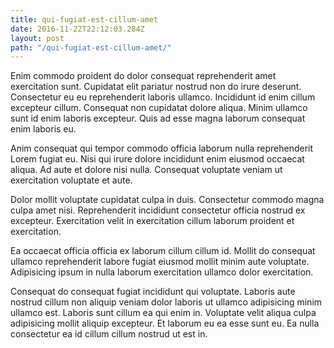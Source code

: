 ```yaml
---
title: qui-fugiat-est-cillum-amet
date: 2016-11-22T22:12:03.284Z
layout: post
path: "/qui-fugiat-est-cillum-amet/"
---
```


Enim commodo proident do dolor consequat reprehenderit amet exercitation sunt. Cupidatat elit pariatur nostrud non do irure deserunt. Consectetur eu eu reprehenderit laboris ullamco. Incididunt id enim cillum excepteur cillum. Consequat non cupidatat dolore aliqua. Minim ullamco sunt id enim laboris excepteur. Quis ad esse magna laborum consequat enim laboris eu.

Anim consequat qui tempor commodo officia laborum nulla reprehenderit Lorem fugiat eu. Nisi qui irure dolore incididunt enim eiusmod occaecat aliqua. Ad aute et dolore nisi nulla. Consequat voluptate veniam ut exercitation voluptate et aute.

Dolor mollit voluptate cupidatat culpa in duis. Consectetur commodo magna culpa amet nisi. Reprehenderit incididunt consectetur officia nostrud ex excepteur. Exercitation velit in exercitation cillum laborum proident et exercitation.

Ea occaecat officia officia ex laborum cillum cillum id. Mollit do consequat ullamco reprehenderit labore fugiat eiusmod mollit minim aute voluptate. Adipisicing ipsum in nulla laborum exercitation ullamco dolor exercitation.

Consequat do consequat fugiat incididunt qui voluptate. Laboris aute nostrud cillum non aliquip veniam dolor laboris ut ullamco adipisicing minim ullamco est. Laboris sunt cillum ea qui enim in. Voluptate velit aliqua culpa adipisicing mollit aliquip excepteur. Et laborum eu ea esse sunt eu. Ea nulla consectetur ea id cillum cillum nostrud ut est in.